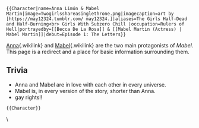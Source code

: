 ```{=mediawiki}
{{Character|name=Anna Limón & Mabel Martin|image=Twogirlsshareasinglethrone.png|imagecaption=art by [https://may12324.tumblr.com/ may12324.]|aliases=The Girls Half-Dead and Half-Burning<br> Girls With Subzero Chill |occupation=Rulers of Hell|portrayedby=[[Becca De La Rosa]] & [[Mabel Martin (Actress) | Mabel Martin]]|debut=Episode 1: The Letters}}
```
[Anna](Anna_Limón "Anna"){.wikilink} and
[Mabel](Mabel_Martin "Mabel"){.wikilink} are the two main protagonists
of *Mabel*. This page is a redirect and a place for basic information
surrounding them.

## Trivia

- Anna and Mabel are in love with each other in every universe.
- Mabel is, in every version of the story, shorter than Anna.
- gay rights!!

```{=mediawiki}
{{Character}}
```
\
